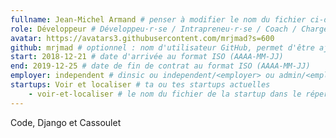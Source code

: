 ```yaml
---
fullname: Jean-Michel Armand # penser à modifier le nom du fichier ci-dessus en prenom.nom.md !
role: Développeur # Développeu·r·se / Intrapreneu·r·se / Coach / Chargé de développement / ...
avatar: https://avatars3.githubusercontent.com/mrjmad?s=600
github: mrjmad # optionnel : nom d'utilisateur GitHub, permet d'être ajouté automatiquement à l'organisation GitHub betagouv
start: 2018-12-21 # date d'arrivée au format ISO (AAAA-MM-JJ)
end: 2019-12-25 # date de fin de contrat au format ISO (AAAA-MM-JJ)
employer: independent # dinsic ou independent/<employer> ou admin/<employer> ou service/octo
startups: Voir et localiser # ta ou tes startups actuelles
    - voir-et-localiser # le nom du fichier de la startup dans le répertoire /content/_startups/ sans l'extension .md
---
```


Code, Django et Cassoulet
